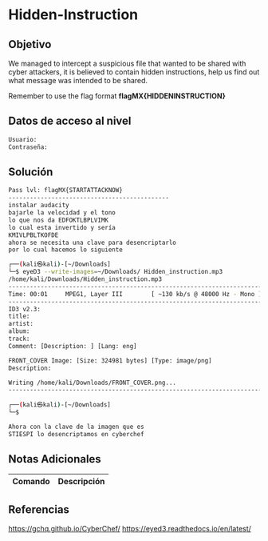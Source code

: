 # Hidden-Instruction
## Objetivo
We managed to intercept a suspicious file that wanted to be shared with cyber attackers, it is believed to contain hidden instructions, help us find out what message was intended to be shared.

Remember to use the flag format **flagMX{HIDDENINSTRUCTION}**

## Datos de acceso al nivel
```bash
Usuario:
Contraseña:
```
## Solución
```bash
Pass lvl: flagMX{STARTATTACKNOW}
---------------------------------------------
instalar audacity
bajarle la velocidad y el tono
lo que nos da EDFOKTLBPLVIMK
lo cual esta invertido y sería
KMIVLPBLTKOFDE
ahora se necesita una clave para desencriptarlo 
por lo cual hacemos lo siguiente 

┌──(kali㉿kali)-[~/Downloads]
└─$ eyeD3 --write-images=~/Downloads/ Hidden_instruction.mp3
/home/kali/Downloads/Hidden_instruction.mp3                                                                                                              [ 335.18 KB ]
-----------------------------------------------------------------------------------------------------------------------------------------------------------------------
Time: 00:01     MPEG1, Layer III        [ ~130 kb/s @ 48000 Hz - Mono ]
-----------------------------------------------------------------------------------------------------------------------------------------------------------------------
ID3 v2.3:
title: 
artist: 
album: 
track: 
Comment: [Description: ] [Lang: eng]

FRONT_COVER Image: [Size: 324981 bytes] [Type: image/png]
Description: 

Writing /home/kali/Downloads/FRONT_COVER.png...
-----------------------------------------------------------------------------------------------------------------------------------------------------------------------
                                                                                                                                                                       
┌──(kali㉿kali)-[~/Downloads]
└─$ 

Ahora con la clave de la imagen que es 
STIESPI lo desencriptamos en cyberchef

```
## Notas Adicionales


| Comando  | Descripción | 
|------------|--------------|

## Referencias 
https://gchq.github.io/CyberChef/
https://eyed3.readthedocs.io/en/latest/
